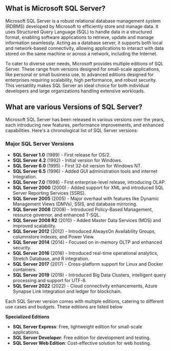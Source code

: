 ## What is Microsoft SQL Server?

Microsoft SQL Server is a robust relational database management system (RDBMS) developed by Microsoft to efficiently store and manage data. It uses Structured Query Language (SQL) to handle data in a structured format, enabling software applications to retrieve, update and manage information seamlessly. Acting as a database server, it supports both local and network-based connectivity, allowing applications to interact with data stored on the same machine or across a network, including the Internet. 

To cater to diverse user needs, Microsoft provides multiple editions of SQL Server. These range from versions designed for small-scale applications, like personal or small business use, to advanced editions designed for enterprises requiring scalability, high performance, and robust security. This versatility makes SQL Server an ideal choice for both individual developers and large organizations handling extensive workloads.

## What are various Versions of SQL Server?

Microsoft SQL Server has been released in various versions over the years, each introducing new features, performance improvements, and enhanced capabilities. Here's a chronological list of SQL Server versions:

### Major SQL Server Versions

- **SQL Server 1.0** (1989) - First release for OS/2.
- **SQL Server 4.2** (1992) - Initial version for Windows.
- **SQL Server 6.0** (1995) - First 32-bit version for Windows NT.
- **SQL Server 6.5** (1996) - Added GUI administration tools and internet integration.
- **SQL Server 7.0** (1998) - First enterprise-level release, introducing OLAP.
- **SQL Server 2000** (2000) - Added support for XML and introduced SQL Server Reporting Services (SSRS).
- **SQL Server 2005** (2005) - Major overhaul with features like Dynamic Management Views (DMVs), SSIS, and database mirroring.
- **SQL Server 2008** (2008) - Introduced Policy-Based Management, resource governor, and enhanced T-SQL.
- **SQL Server 2008 R2** (2010) - Added Master Data Services (MDS) and improved scalability.
- **SQL Server 2012** (2012) - Introduced AlwaysOn Availability Groups, columnstore indexes, and Power View.
- **SQL Server 2014** (2014) - Focused on in-memory OLTP and enhanced security.
- **SQL Server 2016** (2016) - Introduced real-time operational analytics, Stretch Database, and R integration.
- **SQL Server 2017** (2017) - Cross-platform support for Linux and Docker containers.
- **SQL Server 2019** (2019) - Introduced Big Data Clusters, intelligent query processing and support for UTF-8.
- **SQL Server 2022** (2022) - Cloud connectivity enhancements, Azure Synapse Link integration and ledger for blockchain.

Each SQL Server version comes with multiple editions, catering to different use cases and budgets. These editions are listed below

**Specialized Editions**

-   **SQL Server Express**: Free, lightweight edition for small-scale applications.
-   **SQL Server Developer**: Free edition for development and testing.
-   **SQL Server Web Edition**: Cost-effective solution for web hosting.

